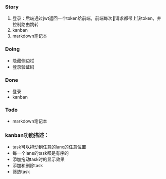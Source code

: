 
### Story
1. 登录：后端通过jwt返回一个token给前端，前端每次请求都带上该token，并控制路由跳转
2. kanban
3. markdown笔记本


### Doing
* 隐藏侧边栏
* 登录验证码

### Done
* 登录
* kanban

### Todo
* markdown笔记本


### kanban功能描述：
* task可以拖动到任意的lane的任意位置
* 每一个lane的task都是有序的
* 添加拖动task时的显示效果
* 添加和删除task
* 筛选task



